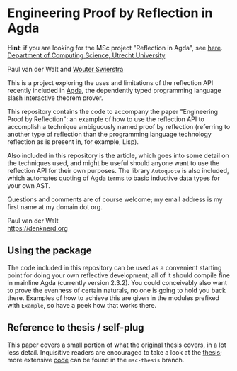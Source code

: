 Engineering Proof by Reflection in Agda
==================
**Hint**: if you are looking for the MSc project "Reflection in Agda", see [here](https://github.com/toothbrush/reflection-proofs/tree/msc-thesis).  
[Department of Computing Science, Utrecht University](http://www.cs.uu.nl)

Paul van der Walt and [Wouter Swierstra](http://www.staff.science.uu.nl/~swier004/)

This is a project exploring the uses and limitations of the reflection API recently included in [Agda](http://wiki.portal.chalmers.se/agda/), the dependently typed programming language slash interactive theorem prover.

This repository contains the code to accompany the paper "Engineering Proof by Reflection": an example of how to use the reflection API to accomplish a technique ambiguously named proof by reflection (referring to another type of reflection than the programming language technology reflection as is present in, for example, Lisp).

Also included in this repository is the article, which goes into some detail on the techniques used, and might be useful should anyone want to use the reflection API for their own purposes. The library `Autoquote` is also included, which automates quoting of Agda terms to basic inductive data types for your own AST.

Questions and comments are of course welcome; my email address is my first name at my domain dot org.

Paul van der Walt  
https://denknerd.org

Using the package
-----------------

The code included in this repository can be used as a convenient starting point for doing your own reflective development; all of it should compile fine in mainline Agda (currently version 2.3.2). You could conceivably also want to prove the evenness of certain naturals, no one is going to hold you back there. Examples of how to achieve this are given in the modules prefixed with `Example`, so have a peek how that works there.

Reference to thesis / self-plug
-------------------------------

This paper covers a small portion of what the original thesis covers, in a lot less detail. Inquisitive readers are encouraged to take a look at the  [thesis](https://github.com/toothbrush/reflection-proofs/downloads); more extensive  [code](https://github.com/toothbrush/reflection-proofs/tree/msc-thesis)  can be found in the `msc-thesis` branch.